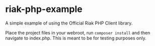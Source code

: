 # riak-php-example
A simple example of using the Official Riak PHP Client library.

Place the project files in your webroot, run `composer install` and then navigate to index.php.
This is meant to be for testing purposes only.
